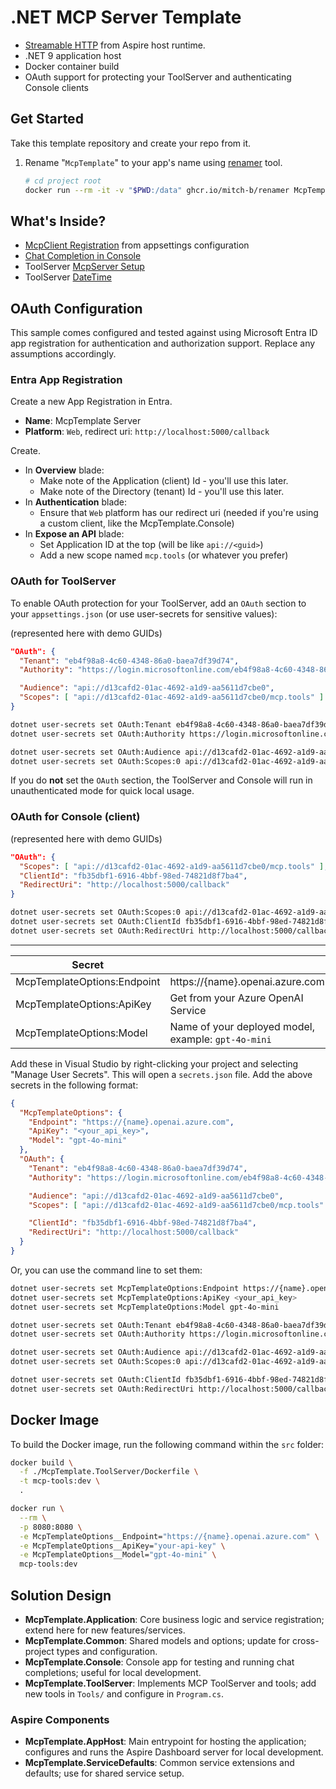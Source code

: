 # .NET MCP Server Template

* [Streamable HTTP](https://modelcontextprotocol.io/docs/concepts/transports) from Aspire host runtime.
* .NET 9 application host
* Docker container build
* OAuth support for protecting your ToolServer and authenticating Console clients

## Get Started

Take this template repository and create your repo from it. 

1. Rename "`McpTemplate`" to your app's name using [renamer](https://github.com/mitch-b/renamer) tool.

    ```bash
    # cd project root
    docker run --rm -it -v "$PWD:/data" ghcr.io/mitch-b/renamer McpTemplate YourMcp
    ```

## What's Inside?

* [McpClient Registration](./McpTemplate.Application/Extensions/ServiceCollectionExtensions.cs) from appsettings configuration
* [Chat Completion in Console](./McpTemplate.Console/ChatRuntime.cs#L49) 
* ToolServer [McpServer Setup](./McpTemplate.ToolServer/Program.cs)
* ToolServer [DateTime](./McpTemplate.ToolServer/Tools/DateTimeTool.cs)


## OAuth Configuration

This sample comes configured and tested against using Microsoft Entra ID app registration for authentication and authorization support. Replace any assumptions accordingly.

### Entra App Registration

Create a new App Registration in Entra.

* **Name**: McpTemplate Server
* **Platform**: `Web`, redirect uri: `http://localhost:5000/callback`

Create.

* In **Overview** blade: 
  * Make note of the Application (client) Id - you'll use this later. 
  * Make note of the Directory (tenant) Id - you'll use this later.
* In **Authentication** blade:
  * Ensure that `Web` platform has our redirect uri (needed if you're using a custom client, like the McpTemplate.Console)
* In **Expose an API** blade: 
  * Set Application ID at the top (will be like `api://<guid>`)
  * Add a new scope named `mcp.tools` (or whatever you prefer)


### OAuth for ToolServer

To enable OAuth protection for your ToolServer, add an `OAuth` section to your `appsettings.json` (or use user-secrets for sensitive values):

(represented here with demo GUIDs)

```json
"OAuth": {
  "Tenant": "eb4f98a8-4c60-4348-86a0-baea7df39d74",
  "Authority": "https://login.microsoftonline.com/eb4f98a8-4c60-4348-86a0-baea7df39d74/v2.0",

  "Audience": "api://d13cafd2-01ac-4692-a1d9-aa5611d7cbe0",
  "Scopes": [ "api://d13cafd2-01ac-4692-a1d9-aa5611d7cbe0/mcp.tools" ]
}
```

```bash
dotnet user-secrets set OAuth:Tenant eb4f98a8-4c60-4348-86a0-baea7df39d74
dotnet user-secrets set OAuth:Authority https://login.microsoftonline.com/eb4f98a8-4c60-4348-86a0-baea7df39d74/v2.0

dotnet user-secrets set OAuth:Audience api://d13cafd2-01ac-4692-a1d9-aa5611d7cbe0
dotnet user-secrets set OAuth:Scopes:0 api://d13cafd2-01ac-4692-a1d9-aa5611d7cbe0/mcp.tools
```

If you do **not** set the `OAuth` section, the ToolServer and Console will run in unauthenticated mode for quick local usage.


### OAuth for Console (client)

(represented here with demo GUIDs)

```json
"OAuth": {
  "Scopes": [ "api://d13cafd2-01ac-4692-a1d9-aa5611d7cbe0/mcp.tools" ],
  "ClientId": "fb35dbf1-6916-4bbf-98ed-74821d8f7ba4",
  "RedirectUri": "http://localhost:5000/callback"
}
```

```bash
dotnet user-secrets set OAuth:Scopes:0 api://d13cafd2-01ac-4692-a1d9-aa5611d7cbe0/mcp.tools
dotnet user-secrets set OAuth:ClientId fb35dbf1-6916-4bbf-98ed-74821d8f7ba4
dotnet user-secrets set OAuth:RedirectUri http://localhost:5000/callback
```

---

| Secret | |
|--|--|
| McpTemplateOptions:Endpoint | https://{name}.openai.azure.com |
| McpTemplateOptions:ApiKey | Get from your Azure OpenAI Service |
| McpTemplateOptions:Model | Name of your deployed model, example: `gpt-4o-mini` |


Add these in Visual Studio by right-clicking your project and selecting "Manage User Secrets". This will open a `secrets.json` file. Add the above secrets in the following format:

```json
{
  "McpTemplateOptions": {
    "Endpoint": "https://{name}.openai.azure.com",
    "ApiKey": "<your_api_key>",
    "Model": "gpt-4o-mini"
  },
  "OAuth": {
    "Tenant": "eb4f98a8-4c60-4348-86a0-baea7df39d74",
    "Authority": "https://login.microsoftonline.com/eb4f98a8-4c60-4348-86a0-baea7df39d74/v2.0",

    "Audience": "api://d13cafd2-01ac-4692-a1d9-aa5611d7cbe0",
    "Scopes": [ "api://d13cafd2-01ac-4692-a1d9-aa5611d7cbe0/mcp.tools" ],

    "ClientId": "fb35dbf1-6916-4bbf-98ed-74821d8f7ba4",
    "RedirectUri": "http://localhost:5000/callback"
  }
}
```

Or, you can use the command line to set them:

```bash
dotnet user-secrets set McpTemplateOptions:Endpoint https://{name}.openai.azure.com
dotnet user-secrets set McpTemplateOptions:ApiKey <your_api_key>
dotnet user-secrets set McpTemplateOptions:Model gpt-4o-mini

dotnet user-secrets set OAuth:Tenant eb4f98a8-4c60-4348-86a0-baea7df39d74
dotnet user-secrets set OAuth:Authority https://login.microsoftonline.com/eb4f98a8-4c60-4348-86a0-baea7df39d74/v2.0

dotnet user-secrets set OAuth:Audience api://d13cafd2-01ac-4692-a1d9-aa5611d7cbe0
dotnet user-secrets set OAuth:Scopes:0 api://d13cafd2-01ac-4692-a1d9-aa5611d7cbe0/mcp.tools

dotnet user-secrets set OAuth:ClientId fb35dbf1-6916-4bbf-98ed-74821d8f7ba4
dotnet user-secrets set OAuth:RedirectUri http://localhost:5000/callback
```

## Docker Image

To build the Docker image, run the following command within the `src` folder:

```bash
docker build \
  -f ./McpTemplate.ToolServer/Dockerfile \
  -t mcp-tools:dev \
  .

docker run \
  --rm \
  -p 8080:8080 \
  -e McpTemplateOptions__Endpoint="https://{name}.openai.azure.com" \
  -e McpTemplateOptions__ApiKey="your-api-key" \
  -e McpTemplateOptions__Model="gpt-4o-mini" \
  mcp-tools:dev
```


## Solution Design

- **McpTemplate.Application**: Core business logic and service registration; extend here for new features/services.
- **McpTemplate.Common**: Shared models and options; update for cross-project types and configuration.
- **McpTemplate.Console**: Console app for testing and running chat completions; useful for local development.
- **McpTemplate.ToolServer**: Implements MCP ToolServer and tools; add new tools in `Tools/` and configure in `Program.cs`.

### Aspire Components
- **McpTemplate.AppHost**: Main entrypoint for hosting the application; configures and runs the Aspire Dashboard server for local development.
- **McpTemplate.ServiceDefaults**: Common service extensions and defaults; use for shared service setup.
